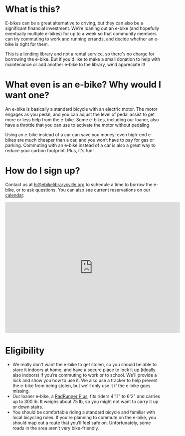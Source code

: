 # What is this?

E-bikes can be a great alternative to driving, but they can also be a significant financial investment. We're loaning out an e-bike (and hopefully eventually multiple e-bikes) for up to a week so that community members can try commuting to work and running errands, and decide whether an e-bike is right for them.

This is a lending library and not a rental service, so there's no charge for borrowing the e-bike. But if you'd like to make a small donation to help with maintenance or add another e-bike to the library, we'd appreciate it!

# What even is an e-bike? Why would I want one?

An e-bike is basically a standard bicycle with an electric motor. The motor engages as you pedal, and you can adjust the level of pedal assist to get more or less help from the e-bike. Some e-bikes, including our loaner, also have a throttle that you can use to activate the motor without pedaling.

Using an e-bike instead of a car can save you money: even high-end e-bikes are much cheaper than a car, and you won’t have to pay for gas or parking. Commuting with an e-bike instead of a car is also a great way to reduce your carbon footprint. Plus, it's fun!

# How do I sign up?

Contact us at hi@ebikelibrarycville.org to schedule a time to borrow the e-bike, or to ask questions. You can also see current reservations on our [calendar](https://calendar.google.com/calendar/u/0/embed?src=el8ge7ipfsd4iquqftblrgaqv4@group.calendar.google.com&ctz=America/New_York):

<iframe src="https://calendar.google.com/calendar/embed?src=el8ge7ipfsd4iquqftblrgaqv4%40group.calendar.google.com&ctz=America%2FNew_York" style="border: 0" width="560" height="420" frameborder="0" scrolling="no"></iframe>

# Eligibility

* We really don't want the e-bike to get stolen, so you should be able to store it indoors at home, and have a secure place to lock it up (ideally also indoors) if you’re commuting to work or to school. We'll provide a lock and show you how to use it. We also use a tracker to help prevent the e-bike from being stolen, but we'll only use it if the e-bike goes missing.
* Our loaner e-bike, a [RadRunner Plus](https://www.radpowerbikes.com/products/radrunner-plus-electric-utility-bike), fits riders 4'11" to 6'2" and carries up to 300 lb. It weighs about 75 lb, so you might not want to carry it up or down stairs.
* You should be comfortable riding a standard bicycle and familiar with local bicycling rules. If you're planning to commute on the e-bike, you should map out a route that you’ll feel safe on. Unfortunately, some roads in the area aren’t very bike-friendly.
